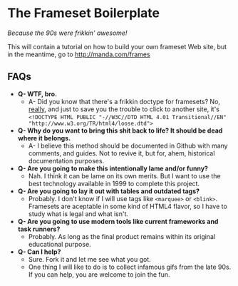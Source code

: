 The Frameset Boilerplate
========================

*Because the 90s were frikkin' awesome!*

This will contain a tutorial on how to build your own frameset Web site, but in the meantime, go to http://manda.com/frames

## FAQs

- **Q- WTF, bro.**
    - A- Did you know that there's a frikkin doctype for framesets? No, [really](http://www.w3schools.com/tags/tag_doctype.asp), and just to save you the trouble to click to another site, it's `<!DOCTYPE HTML PUBLIC "-//W3C//DTD HTML 4.01 Transitional//EN" "http://www.w3.org/TR/html4/loose.dtd">`
- **Q- Why do you want to bring this shit back to life? It should be dead where it belongs.**
    - A- I believe this method should be documented in Github with many comments, and guides. Not to revive it, but for, ahem, historical documentation purposes.
- **Q- Are you going to make this intentionally lame and/or funny?**
    - Nah. I think it can be lame on its own merits. But I want to use the best technology available in 1999 to complete this project.
- **Q- Are you going to lay it out with tables and outdated tags?**
    - Probably. I don't know if I will use tags like `<marquee>` or `<blink>`. Framesets are aceptable in some kind of HTML4 flavor, so I have to study what is legal and what isn't.
- **Q- Are you going to use modern tools like current frameworks and task runners?**
    - Probably. As long as the final product remains within its original educational purpose.
- **Q- Can I help?**
    - Sure. Fork it and let me see what you got.
    - One thing I will like to do is to collect infamous gifs from the late 90s. If you can help, you are welcome to join the fun.

